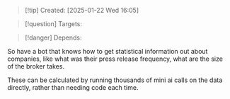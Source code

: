 
>[!tip] Created: [2025-01-22 Wed 16:05]

>[!question] Targets: 

>[!danger] Depends: 

So have a bot that knows how to get statistical information out about companies, like what was their press release frequency, what are the size of the broker takes.

These can be calculated by running thousands of mini ai calls on the data directly, rather than needing code each time.